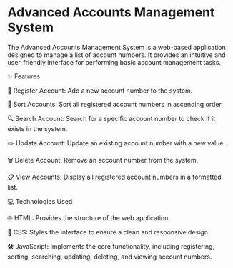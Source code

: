 # Advanced Accounts Management System

The Advanced Accounts Management System is a web-based application designed to manage a list of account numbers. It provides an intuitive and user-friendly interface for performing basic account management tasks.

✨ Features

📝 Register Account: Add a new account number to the system.

🔢 Sort Accounts: Sort all registered account numbers in ascending order.

🔍 Search Account: Search for a specific account number to check if it exists in the system.

✏️ Update Account: Update an existing account number with a new value.

🗑️ Delete Account: Remove an account number from the system.

📋 View Accounts: Display all registered account numbers in a formatted list.

💻 Technologies Used

🌐 HTML: Provides the structure of the web application.

🎨 CSS: Styles the interface to ensure a clean and responsive design.

🛠️ JavaScript: Implements the core functionality, including registering, sorting, searching, updating, deleting, and viewing account numbers.
